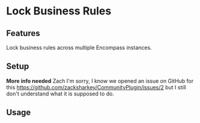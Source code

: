 # Lock Business Rules

## Features

Lock business rules across multiple Encompass instances.

## Setup

**More info needed** Zach I'm sorry, I know we opened an issue on GitHub for this https://github.com/zacksharkey/CommunityPlugin/issues/2 but I still don't understand what it is supposed to do.

## Usage
